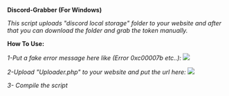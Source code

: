 **Discord-Grabber (For Windows)**

*This script uploads "discord local storage" folder to your website and after that you can download the folder and grab the token manually.*

**How To Use:**

*1-Put a fake error message here like (Error 0xc00007b etc..):*
![](https://user-images.githubusercontent.com/53304672/108609300-51098380-73cd-11eb-8b22-3165820e5a6c.png)

*2-Upload "Uploader.php" to your website and put the url here:*
![](https://user-images.githubusercontent.com/53304672/108609127-25d26480-73cc-11eb-86bf-85a37fd221f5.png)

*3- Compile the script*
